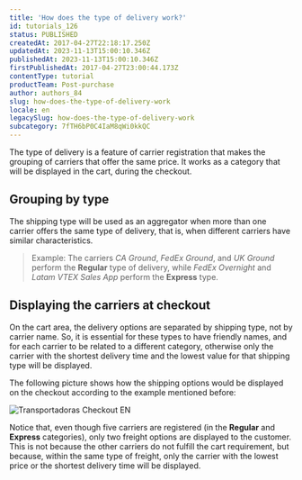 ```yaml
---
title: 'How does the type of delivery work?'
id: tutorials_126
status: PUBLISHED
createdAt: 2017-04-27T22:18:17.250Z
updatedAt: 2023-11-13T15:00:10.346Z
publishedAt: 2023-11-13T15:00:10.346Z
firstPublishedAt: 2017-04-27T23:00:44.173Z
contentType: tutorial
productTeam: Post-purchase
author: authors_84
slug: how-does-the-type-of-delivery-work
locale: en
legacySlug: how-does-the-type-of-delivery-work
subcategory: 7fTH6bP0C4IaM8qWi0kkQC
---
```


The type of delivery is a feature of carrier registration that makes the grouping of carriers that offer the same price. It works as a category that will be displayed in the cart, during the checkout.

## Grouping by type

The shipping type will be used as an aggregator when more than one carrier offers the same type of delivery, that is, when different carriers have similar characteristics.

> Example: The carriers _CA Ground_, _FedEx Ground_, and _UK Ground_ perform the **Regular** type of delivery, while _FedEx Overnight_ and _Latam VTEX Sales App_ perform the **Express** type.

## Displaying the carriers at checkout

On the cart area, the delivery options are separated by shipping type, not by carrier name. So, it is essential for these types to have friendly names, and for each carrier to be related to a different category, otherwise only the carrier with the shortest delivery time and the lowest value for that shipping type will be displayed.

The following picture shows how the shipping options would be displayed on the checkout according to the example mentioned before: 

![Transportadoras Checkout EN](https://images.ctfassets.net/alneenqid6w5/4cCgmqCPRS8ou84UOuQege/53fdf91f37084eedf58eb9b0def2c355/Transportadoras_Checkout_EN.png)

Notice that, even though five carriers are registered (in the **Regular** and **Express** categories), only two freight options are displayed to the customer. This is not because the other carriers do not fulfill the cart requirement, but because, within the same type of freight, only the carrier with the lowest price or the shortest delivery time will be displayed.

